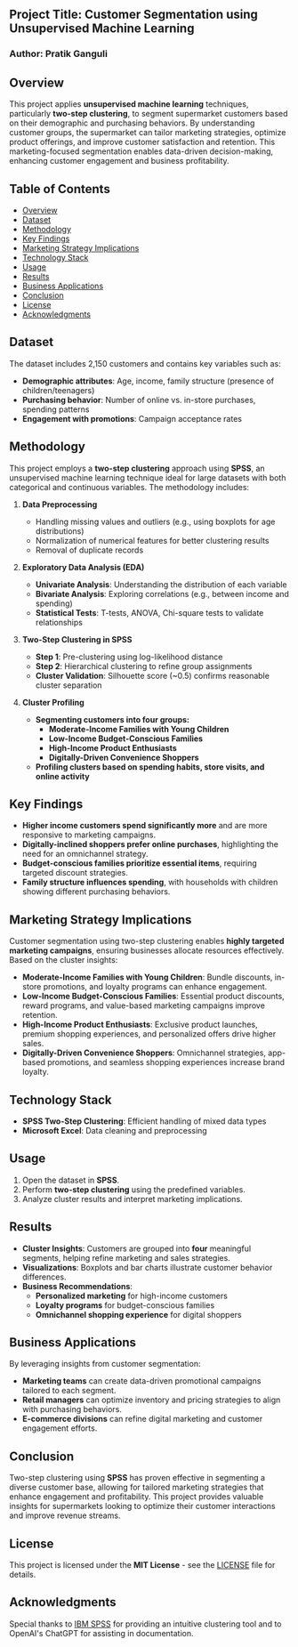 ## Project Title: Customer Segmentation using Unsupervised Machine Learning
### Author: Pratik Ganguli 


## Overview
This project applies **unsupervised machine learning** techniques, particularly **two-step clustering**, to segment supermarket customers based on their demographic and purchasing behaviors. By understanding customer groups, the supermarket can tailor marketing strategies, optimize product offerings, and improve customer satisfaction and retention. This marketing-focused segmentation enables data-driven decision-making, enhancing customer engagement and business profitability.

## Table of Contents
- [Overview](#overview)
- [Dataset](#dataset)
- [Methodology](#methodology)
- [Key Findings](#key-findings)
- [Marketing Strategy Implications](#marketing-strategy-implications)
- [Technology Stack](#technology-stack)
- [Usage](#usage)
- [Results](#results)
- [Business Applications](#business-applications)
- [Conclusion](#conclusion)
- [License](#license)
- [Acknowledgments](#acknowledgments)

## Dataset
The dataset includes 2,150 customers and contains key variables such as:
- **Demographic attributes**: Age, income, family structure (presence of children/teenagers)
- **Purchasing behavior**: Number of online vs. in-store purchases, spending patterns
- **Engagement with promotions**: Campaign acceptance rates

## Methodology
This project employs a **two-step clustering** approach using **SPSS**, an unsupervised machine learning technique ideal for large datasets with both categorical and continuous variables. The methodology includes:

1. **Data Preprocessing**
   - Handling missing values and outliers (e.g., using boxplots for age distributions)
   - Normalization of numerical features for better clustering results
   - Removal of duplicate records
   
2. **Exploratory Data Analysis (EDA)**
   - **Univariate Analysis**: Understanding the distribution of each variable
   - **Bivariate Analysis**: Exploring correlations (e.g., between income and spending)
   - **Statistical Tests**: T-tests, ANOVA, Chi-square tests to validate relationships
   
3. **Two-Step Clustering in SPSS**
   - **Step 1**: Pre-clustering using log-likelihood distance
   - **Step 2**: Hierarchical clustering to refine group assignments
   - **Cluster Validation**: Silhouette score (~0.5) confirms reasonable cluster separation
   
4. **Cluster Profiling**
   - **Segmenting customers into four groups:**
     - **Moderate-Income Families with Young Children**
     - **Low-Income Budget-Conscious Families**
     - **High-Income Product Enthusiasts**
     - **Digitally-Driven Convenience Shoppers**
   - **Profiling clusters based on spending habits, store visits, and online activity**

## Key Findings
- **Higher income customers spend significantly more** and are more responsive to marketing campaigns.
- **Digitally-inclined shoppers prefer online purchases**, highlighting the need for an omnichannel strategy.
- **Budget-conscious families prioritize essential items**, requiring targeted discount strategies.
- **Family structure influences spending**, with households with children showing different purchasing behaviors.

## Marketing Strategy Implications
Customer segmentation using two-step clustering enables **highly targeted marketing campaigns**, ensuring businesses allocate resources effectively. Based on the cluster insights:
- **Moderate-Income Families with Young Children**: Bundle discounts, in-store promotions, and loyalty programs can enhance engagement.
- **Low-Income Budget-Conscious Families**: Essential product discounts, reward programs, and value-based marketing campaigns improve retention.
- **High-Income Product Enthusiasts**: Exclusive product launches, premium shopping experiences, and personalized offers drive higher sales.
- **Digitally-Driven Convenience Shoppers**: Omnichannel strategies, app-based promotions, and seamless shopping experiences increase brand loyalty.

## Technology Stack
- **SPSS Two-Step Clustering**: Efficient handling of mixed data types
- **Microsoft Excel**: Data cleaning and preprocessing

## Usage
1. Open the dataset in **SPSS**.
2. Perform **two-step clustering** using the predefined variables.
3. Analyze cluster results and interpret marketing implications.

## Results
- **Cluster Insights**: Customers are grouped into **four** meaningful segments, helping refine marketing and sales strategies.
- **Visualizations**: Boxplots and bar charts illustrate customer behavior differences.
- **Business Recommendations**:
  - **Personalized marketing** for high-income customers
  - **Loyalty programs** for budget-conscious families
  - **Omnichannel shopping experience** for digital shoppers

## Business Applications
By leveraging insights from customer segmentation:
- **Marketing teams** can create data-driven promotional campaigns tailored to each segment.
- **Retail managers** can optimize inventory and pricing strategies to align with purchasing behaviors.
- **E-commerce divisions** can refine digital marketing and customer engagement efforts.

## Conclusion
Two-step clustering using **SPSS** has proven effective in segmenting a diverse customer base, allowing for tailored marketing strategies that enhance engagement and profitability. This project provides valuable insights for supermarkets looking to optimize their customer interactions and improve revenue streams.

## License
This project is licensed under the **MIT License** - see the [LICENSE](LICENSE) file for details.

## Acknowledgments
Special thanks to [IBM SPSS](https://www.ibm.com/spss) for providing an intuitive clustering tool and to OpenAI's ChatGPT for assisting in documentation.



